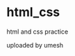 # html_css
html and css practice

uploaded by umesh

<!-- git basic commands


git add .

git commit -m "comment"

git push

git checkout -b branch_name  **for creating new branch and checkout

git checkout branch_name    **to switch branch

git merge branch_name   ** merge all file in master/origin

git clone "address" -->
